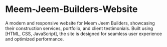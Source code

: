 # Meem-Jeem-Builders-Website
A modern and responsive website for Meem Jeem Builders, showcasing their construction services, portfolio, and client testimonials. Built using [HTML, CSS, JavaScript], the site is designed for seamless user experience and optimized performance.
